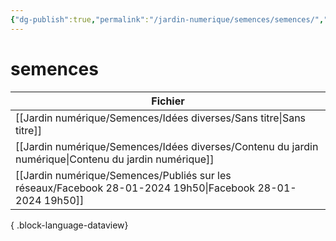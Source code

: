 ```yaml
---
{"dg-publish":true,"permalink":"/jardin-numerique/semences/semences/","tags":["categorie/MOCS"],"noteIcon":""}
---
```



# semences

| Fichier                                                                                                       |
| ------------------------------------------------------------------------------------------------------------- |
| [[Jardin numérique/Semences/Idées diverses/Sans titre\|Sans titre]]                                        |
| [[Jardin numérique/Semences/Idées diverses/Contenu du jardin numérique\|Contenu du jardin numérique]]      |
| [[Jardin numérique/Semences/Publiés sur les réseaux/Facebook 28-01-2024 19h50\|Facebook 28-01-2024 19h50]] |

{ .block-language-dataview}
